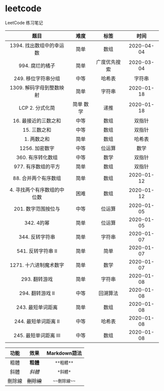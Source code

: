 # leetcode

LeetCode 练习笔记


|题目	|难度	|标签	|时间|
|:------:|:----------:|:------------:|:------------:|
|1394. 找出数组中的幸运数	|简单	|数组	|2020-04-04|
|994. 腐烂的橘子	|简单	|广度优先搜索	|2020-03-04|
|249. 移位字符串分组	|中等	|哈希表 |字符串	|2020-01-18|
|1309. 解码字母到整数映射	|简单	|字符串	|2020-01-18|
|LCP 2. 分式化简	|简单	数学 |递推	|2020-01-18|
|16. 最接近的三数之和	|中等	|数组 |双指针	|2020-01-14|
|15. 三数之和	|中等	|数组 |双指针	|2020-01-14|
|1. 两数之和	|简单	|数组 |哈希表	|2020-01-14|
|1256. 加密数字	|中等	|位运算 |数学	|2020-01-12|
|360. 有序转化数组	|中等	|数学 |双指针	|2020-01-12|
|977. 有序数组的平方	|简单	|数组 |双指针	|2020-01-12|
|88. 合并两个有序数组	|简单	|数组	|2020-01-12|
|4. 寻找两个有序数组的中位数	|困难	|数组	|2020-01-12|
|201. 数字范围按位与	|中等	|位运算	|2020-01-05|
|342. 4的幂	|简单	|位运算	|2020-01-05|
|344. 反转字符串	|简单	|字符串	|2020-01-07|
|541. 反转字符串 II	|简单	|简单	|2020-01-07|
|1271. 十六进制魔术数字	|简单	|数学	|2020-01-07|
|293. 翻转游戏	|简单	|字符串	|2020-01-08|
|294. 翻转游戏 II	|中等	|回溯算法	|2020-01-08|
|243. 最短单词距离	|简单	|数组	|2020-01-08|
|244. 最短单词距离 II	|中等	|哈希表	|2020-01-08|
|245. 最短单词距离 III	|中等	|数组	|2020-01-08|


|  功能  |    效果    | Markdown語法 |
|:------:|:----------:|:------------:|
|  粗體  |  **粗體**  |  `**粗體**`  |
|  斜體  |   *斜體*   |   `*斜體*`   |
| 刪除線 | ~~刪除線~~ | `~~刪除線~~` |
